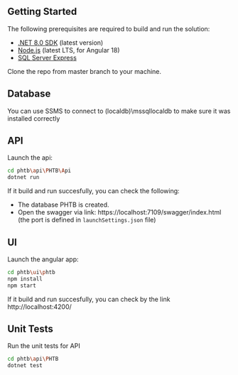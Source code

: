 ## Getting Started
The following prerequisites are required to build and run the solution:
- [.NET 8.0 SDK](https://dotnet.microsoft.com/download/dotnet/8.0) (latest version)
- [Node.js](https://nodejs.org/) (latest LTS, for Angular 18)
- [SQL Server Express](https://www.microsoft.com/en-us/sql-server/sql-server-downloads)

Clone the repo from master branch to your machine.

## Database
You can use SSMS to connect to (localdb)\\mssqllocaldb to make sure it was installed correctly

## API
Launch the api:
```bash
cd phtb\api\PHTB\Api
dotnet run
```
If it build and run succesfully, you can check the following:
* The database PHTB is created.
* Open the swagger via link: https://localhost:7109/swagger/index.html (the port is defined in `launchSettings.json` file)

## UI
Launch the angular app:
```bash
cd phtb\ui\phtb
npm install
npm start
```
If it build and run succesfully, you can check by the link http://localhost:4200/

## Unit Tests
Run the unit tests for API
```bash
cd phtb\api\PHTB
dotnet test
```
